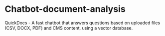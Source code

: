 # Chatbot-document-analysis
QuickDocs - A fast chatbot that answers questions based on uploaded files (CSV, DOCX, PDF) and CMS content, using a vector database.
